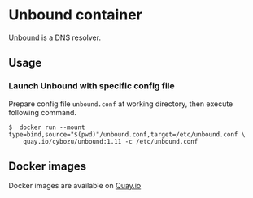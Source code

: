 # Unbound container

[Unbound](https://nlnetlabs.nl/projects/unbound/about/) is a DNS resolver.

## Usage

### Launch Unbound with specific config file

Prepare config file `unbound.conf` at working directory, then execute following command.

    $  docker run --mount type=bind,source="$(pwd)"/unbound.conf,target=/etc/unbound.conf \
        quay.io/cybozu/unbound:1.11 -c /etc/unbound.conf
 
## Docker images

Docker images are available on [Quay.io](https://quay.io/repository/cybozu/unbound)
